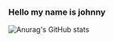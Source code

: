 ### Hello my name is johnny
![Anurag's GitHub stats](https://github-readme-stats.vercel.app/api?username=anuraghazra&show_icons=true&theme=radical)

